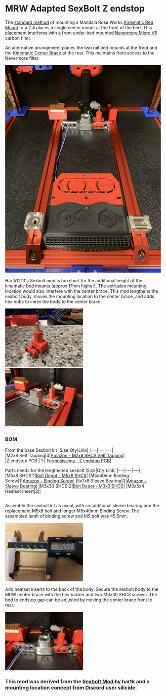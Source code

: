 # MRW Adapted SexBolt Z endstop 

The [standard method](https://cdn.shopify.com/s/files/1/0608/5135/5901/files/My_observation_of_Mandala_Rose_Works_Voron_pre-production-kinematics.pdf?v=1639838120) of mounting a Mandala Rose Works [Kinematic Bed Mount](https://mandalaroseworks.com/products/matched-height-kinematic-kit?variant=42044335685885) to a 2.4 places a single center mount at the front of the bed.  This placement interferes with a front under-bed mounted [Nevermore Micro V5](https://github.com/nevermore3d/Nevermore_Micro) carbon filter.

An alternative arrangement places the two rail bed mounts at the front and the [Kinematic Center Brace](https://mandalaroseworks.com/products/kinematic-center-brace-for-voron-2-4?variant=42450938233085)
at the rear.  This maintains front access to the Nevermore filter.

![1](Images/1.jpeg) 

Hartk1213's Sexbolt mod is too short for the additional height of the kinematic bed mounts (approx 17mm higher).  The extrusion mounting location would also interfere with the center brace.  This mod lengthens the sexbolt body, moves the mounting location to the center brace, and adds hex nubs to index the body to the center brace.

<img src="Images/2.jpeg" width="50%" height="50%">
<img src="Images/3.jpeg" width="50%" height="50%">

##

### BOM
From the base Sexbolt kit
|Size|Qty|Link|
|---|---|---|			
|M2x8 Self Tapping|4|[Amazon - M2x8 SHCS Self Tapping](https://www.amazon.com/dp/B00YBMRAH4)|		
|Z endstop PCB | 1 | [Formosissima - Z endstop PCB](https://deepfriedhero.in/products/z-endstop-pcb-for-voron-v2-4)|

Parts needs for the lengthened sexbolt
|Size|Qty|Link|
|---|---|---|			
|M5x8 SHCS|1|[Bolt Depot - M5x8 SHCS](https://www.boltdepot.com/Product-Details.aspx?product=6518)|
|M5x40mm Binding Screw|1|[Amazon - Binding Screw](https://www.amazon.com/dp/B07GSQGZQX)|
|5x7x8 Sleeve Bearing|3|[Amazon - Sleeve Bearing](https://www.amazon.com/dp/B07JLVRYKT)|
|M3x30 SHCS|2|[Bolt Depot - M3x3 SHCS](https://www.boltdepot.com/Product-Details.aspx?product=6518)|
|M3x5x4 Heatset Insert|2||

##

Assemble the sexbolt kit as usual, with an additional sleeve bearing and the replacement M5x8 bolt and longer M5x40mm Binding Screw.  The assembled lenth of binding screw and M5 bolt was 45.5mm.

<img src="Images/5.jpeg" width="50%" height="50%">

Add heatset inserts to the back of the body.  Secure the sexbolt body to the MRW center brace with the hex backer and two M3x30 SHCS screws.  The bed to endstop gap can be adjusted by moving the center brace front to rear.

<img src="Images/4.jpeg" width="50%" height="50%">

### This mod was derived from the [Sexbolt Mod](https://github.com/VoronDesign/VoronUsers/tree/master/printer_mods/hartk1213/Voron2.4_SexBolt_ZEndstop) by hartk and a mounting location concept from Discord user silicide. 


